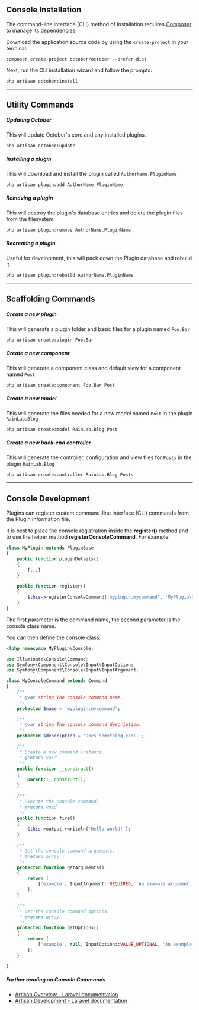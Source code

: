## Console Installation

The command-line interface (CLI) method of installation requires [Composer](http://getcomposer.org/) to manage its dependencies.

Download the application source code by using the `create-project` in your terminal:

```
composer create-project october/october --prefer-dist
```

Next, run the CLI installation wizard and follow the prompts:

```
php artisan october:install
```


---



## Utility Commands


##### Updating October

This will update October's core and any installed plugins.

```
php artisan october:update
```

##### Installing a plugin

This will download and install the plugin called `AuthorName.PluginName`

```
php artisan plugin:add AuthorName.PluginName
```

##### Removing a plugin

This will destroy the plugin's database entries and delete the plugin files from the filesystem.

```
php artisan plugin:remove AuthorName.PluginName
```


##### Recreating a plugin

Useful for development, this will pack down the Plugin database and rebuild it

```
php artisan plugin:rebuild AuthorName.PluginName
```


---


## Scaffolding Commands


##### Create a new plugin

This will generate a plugin folder and basic files for a plugin named `Foo.Bar`

```
php artisan create:plugin Foo.Bar
```

##### Create a new component

This will generate a component class and default view for a component named `Post`

```
php artisan create:component Foo.Bar Post
```

##### Create a new model

This will generate the files needed for a new model named `Post` in the plugin `RainLab.Blog`

```
php artisan create:model RainLab.Blog Post
```

##### Create a new back-end controller

This will generate the controller, configuration and view files for `Posts` in the plugin `RainLab.Blog`

```
php artisan create:controller RainLab.Blog Posts
```


---



## Console Development

Plugins can register custom command-line interface (CLI) commands from the Plugin information file.

It is best to place the console registration inside the **register()** method and to use the helper method **registerConsoleCommand**. For example:

```php
class MyPlugin extends PluginBase
{
    public function pluginDetails()
    {
        [...]
    }

    public function register()
    {
        $this->registerConsoleCommand('myplugin.mycommand', 'MyPlugin\Console\MyConsoleCommand');
    }
}
```

The first parameter is the command name, the second parameter is the console class name.

You can then define the console class:

```php
<?php namespace MyPlugin\Console;

use Illuminate\Console\Command;
use Symfony\Component\Console\Input\InputOption;
use Symfony\Component\Console\Input\InputArgument;

class MyConsoleCommand extends Command
{
    /**
     * @var string The console command name.
     */
    protected $name = 'myplugin:mycommand';

    /**
     * @var string The console command description.
     */
    protected $description = 'Does something cool.';

    /**
     * Create a new command instance.
     * @return void
     */
    public function __construct()
    {
        parent::__construct();
    }

    /**
     * Execute the console command.
     * @return void
     */
    public function fire()
    {
        $this->output->writeln('Hello world!');
    }

    /**
     * Get the console command arguments.
     * @return array
     */
    protected function getArguments()
    {
        return [
            ['example', InputArgument::REQUIRED, 'An example argument.'],
        ];
    }

    /**
     * Get the console command options.
     * @return array
     */
    protected function getOptions()
    {
        return [
            ['example', null, InputOption::VALUE_OPTIONAL, 'An example option.', null],
        ];
    }

}
```

##### Further reading on Console Commands

* [Artisan Overview - Laravel documentation](http://laravel.com/docs/artisan)
* [Artisan Development - Laravel documentation](http://laravel.com/docs/commands)
